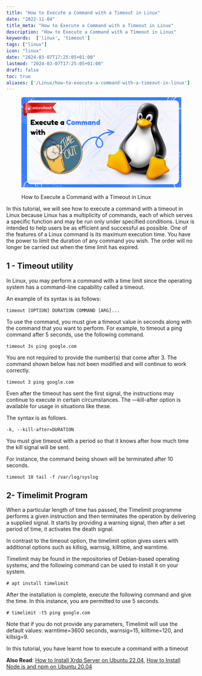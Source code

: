 ```yaml
---
title: "How to Execute a Command with a Timeout in Linux"
date: "2022-11-04"
title_meta: "How to Execute a Command with a Timeout in Linux"
description: "How to Execute a Command with a Timeout in Linux"
keywords:  ['linux', 'timeout']
tags: ["linux"]
icon: "linux"
date: "2024-03-07T17:25:05+01:00"
lastmod: "2024-03-07T17:25:05+01:00" 
draft: false
toc: true
aliases: ['/Linux/how-to-execute-a-command-with-a-timeout-in-linux']
---
```


<figure>

![How to Execute a Command with a Timeout in Linux](images/How-to-Execute-a-Command-with-a-Timeout-in-Linux-1024x576.png)

<figcaption>

How to Execute a Command with a Timeout in Linux

</figcaption>

</figure>

In this tutorial, we will see how to execute a command with a timeout in Linux because Linux has a multiplicity of commands, each of which serves a specific function and may be run only under specified conditions. Linux is intended to help users be as efficient and successful as possible. One of the features of a Linux command is its maximum execution time. You have the power to limit the duration of any command you wish. The order will no longer be carried out when the time limit has expired.

## 1 - Timeout utility

In Linux, you may perform a command with a time limit since the operating system has a command-line capability called a timeout.

An example of its syntax is as follows:

```
timeout [OPTION] DURATION COMMAND [ARG]...
```

To use the command, you must give a timeout value in seconds along with the command that you want to perform. For example, to timeout a ping command after 5 seconds, use the following command.

```
timeout 3s ping google.com
```
You are not required to provide the number(s) that come after 3. The command shown below has not been modified and will continue to work correctly.

```
timeout 3 ping google.com
```
Even after the timeout has sent the first signal, the instructions may continue to execute in certain circumstances. The —kill-after option is available for usage in situations like these.

The syntax is as follows.

```
-k, --kill-after=DURATION
```

You must give timeout with a period so that it knows after how much time the kill signal will be sent.

For instance, the command being shown will be terminated after 10 seconds.

```
timeout 10 tail -f /var/log/syslog
```
## 2- Timelimit Program

When a particular length of time has passed, the Timelimit programme performs a given instruction and then terminates the operation by delivering a supplied signal. It starts by providing a warning signal, then after a set period of time, it activates the death signal.

In contrast to the timeout option, the timelimit option gives users with additional options such as killsig, warnsig, killtime, and warntime.

Timelimit may be found in the repositories of Debian-based operating systems, and the following command can be used to install it on your system.

```
# apt install timelimit 
```

After the installation is complete, execute the following command and give the time. In this instance, you are permitted to use 5 seconds.

```
# timelimit -t5 ping google.com 
```

Note that if you do not provide any parameters, Timelimit will use the default values: warntime=3600 seconds, warnsig=15, killtime=120, and killsig=9.

In this tutorial, you have learnt how to execute a command with a timeout

**Also Read**: [How to Install Xrdp Server on Ubuntu 22.04](https://utho.com/docs/tutorial/how-to-install-xrdp-server-on-ubuntu-22-04/), [How to Install Node.js and npm on Ubuntu 20.04](https://utho.com/docs/tutorial/how-to-install-node-js-and-npm-on-ubuntu-20-04/)[](https://www.tecmint.com/wp-content/uploads/2019/11/Set-Time-Limit-to-Commands.png)
